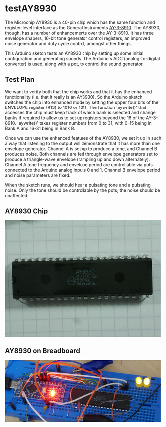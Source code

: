 # testAY8930
The Microchip AY8930 is a 40-pin chip which has the same function and register-level interface as the General Instruments
[AY-3-8910](https://en.wikipedia.org/wiki/General_Instrument_AY-3-8910 "Wikipedia: General Instrument AY-3-8910").
The AY8930, though, has a number of enhancements over the AY-3-8910.
It has three envelope shapers, 16-bit tone generator control registers, an improved
noise generator and duty cycle control, amongst other things.

This Arduino sketch tests an AY8930 chip by setting up some initial configuration and generating sounds.
The Arduino's ADC (analog-to-digital converter) is used, along with a pot, to control the sound generator.

## Test Plan
We want to verify both that the chip works and that it has the
enhanced functionality (i.e. that it really is an AY8930).
So the Arduino sketch switches the chip into enhanced mode by setting the
upper four bits of the ENVELOPE register (R13) to 1010 or 1011.
The function 'aywrite()' that accesses the chip must keep track of
which bank is selected and change banks if required to allow us to set
up registers beyond the 16 of the AY-3-8910.
'aywrite()' takes register numbers from 0 to 31, with 0-15 being in
Bank A and 16-31 being in Bank B.

Once we can use the enhanced features of the AY8930, we set it up
in such a way that listening to the output will demonstrate that it
has more than one envelope generator.
Channel A is set up to produce a tone, and Channel B produces noise.
Both channels are fed through envelope generators set to produce a
triangle-wave envelope (rampling up and down alternately).
Channel A tone frequency and envelope period are controllable via
pots connected to the Arduino analog inputs 0 and 1.
Channel B envelope period and noise parameters are fixed.

When the sketch runs, we should hear a pulsating tone and a pulsating
noise.
Only the tone should be controllable by the pots; the noise should
be unaffected.

## AY8930 Chip
![AY8930 chip](AY8930.jpg "AY8930 chip")

## AY8930 on Breadboard
![AY8930 rig](AY8930_rig.jpg "AY8930 rig")
